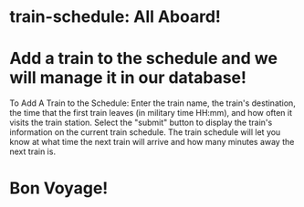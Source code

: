 # train-schedule: All Aboard!

# Add a train to the schedule and we will manage it in our database!

To Add A Train to the Schedule:
Enter the train name, the train's destination, the time that the first train leaves (in military time HH:mm), and how often it visits the train station. 
Select the "submit" button to display the train's information on the current train schedule. 
The train schedule will let you know at what time the next train will arrive and how many minutes away the next train is. 

# Bon Voyage!